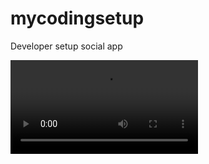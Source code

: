 # mycodingsetup

Developer setup social app

![github](github/Simulator%20Screen%20Recording%20-%20iPhone%2014%20Pro%20-%202023-08-10%20at%2002.39.33-00.00.00.000-00.00.38.553.mp4)
